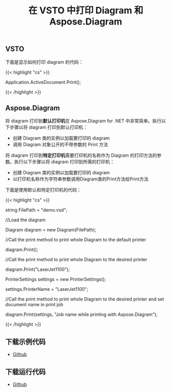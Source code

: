 ﻿---
title: 在 VSTO 中打印 Diagram 和 Aspose.Diagram
type: docs
weight: 100
url: /zh/net/printing-a-diagram-in-vsto-and-aspose-diagram/
---
## **VSTO**
下面是显示如何打印 diagram 的代码：

{{< highlight "cs" >}}

   Application.ActiveDocument.Print();

{{< /highlight >}}
## **Aspose.Diagram**
将 diagram 打印到**默认打印机**在 Aspose.Diagram for .NET 中非常简单。执行以下步骤以将 diagram 打印到默认打印机：

- 创建 Diagram 类的实例以加载要打印的 diagram
- 调用 Diagram 对象公开的不带参数的 Print 方法

将 diagram 打印到**特定打印机**需要打印机的名称作为 Diagram 的打印方法的参数。执行以下步骤以将 diagram 打印到所需的打印机：

- 创建 Diagram 类的实例以加载要打印的 diagram
- 以打印机名称作为字符串参数调用Diagram类的Print方法给Print方法

下面是使用默认和特定打印机的代码：

{{< highlight "cs" >}}

  string FilePath = "demo.vsd";

 //Load the diagram

 Diagram diagram = new Diagram(FilePath);

 //Call the print method to print whole Diagram to the default printer

 diagram.Print();

 //Call the print method to print whole Diagram to the desired printer

 diagram.Print("LaserJet1100");

 PrinterSettings settings = new PrinterSettings();

 settings.PrinterName = "LaserJet1100";

 //Call the print method to print whole Diagram to the desired printer and set document name in print job

 diagram.Print(settings, "Job name while printing with Aspose.Diagram");


{{< /highlight >}}
## **下载示例代码**
- [Github](https://github.com/aspose-diagram/Aspose.Diagram-for-.NET/releases/tag/AsposeDiagramVsVSTOv1.1)
## **下载运行代码**
- [Github](https://github.com/aspose-diagram/Aspose.Diagram-for-.NET/tree/master/Plugins/Aspose.Diagram%20Vs%20VSTO%20Visio/Code%20Comparison%20of%20Common%20Features/Printing%20a%20Diagram)
